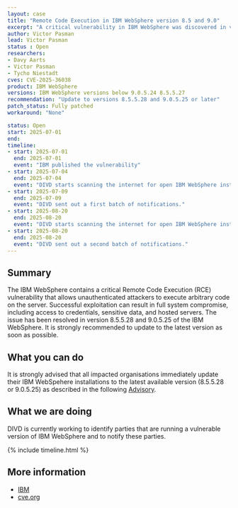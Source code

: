 ```yaml
---
layout: case
title: "Remote Code Execution in IBM WebSphere version 8.5 and 9.0"
excerpt: "A critical vulnerability in IBM WebSphere was discovered in versions 8.5 and 9.0 that allows a remote code execution"
author: Victor Pasman
lead: Victor Pasman
status : Open
researchers:
- Davy Aarts
- Victor Pasman
- Tycho Niestadt
cves: CVE-2025-36038
product: IBM WebSphere 
versions: IBM WebSphere versions below 9.0.5.24 8.5.5.27 
recommendation: "Update to versions 8.5.5.28 and 9.0.5.25 or later"
patch_status: Fully patched
workaround: "None"

status: Open
start: 2025-07-01
end:
timeline:
- start: 2025-07-01
  end: 2025-07-01
  event: "IBM published the vulnerability"
- start: 2025-07-04
  end: 2025-07-04
  event: "DIVD starts scanning the internet for open IBM WebSphere instances."
- start: 2025-07-09
  end: 2025-07-09
  event: "DIVD sent out a first batch of notifications."
- start: 2025-08-20
  end: 2025-08-20
  event: "DIVD starts scanning the internet for open IBM WebSphere instances for the second time."
- start: 2025-08-20
  end: 2025-08-20
  event: "DIVD sent out a second batch of notifications."
---
```

## Summary

The IBM WebSphere contains a critical Remote Code Execution (RCE) vulnerability that allows unauthenticated attackers to execute arbitrary code on the server. Successful exploitation can result in full system compromise, including access to credentials, sensitive data, and hosted servers.
The issue has been resolved in version 8.5.5.28 and 9.0.5.25 of the IBM WebSphere. It is strongly recommended to update to the latest version as soon as possible.

## What you can do

It is strongly advised that all impacted organisations immediately update their IBM WebSpehere installations to the latest available version (8.5.5.28 or 9.0.5.25) as described in the following [Advisory](https://www.ibm.com/support/pages/node/7237967).

## What we are doing

DIVD is currently working to identify parties that are running a vulnerable version of IBM WebSphere and to notify these parties.

{% include timeline.html %}

## More information

* [IBM](https://www.ibm.com/support/pages/node/7237967)
* [cve.org](https://www.cve.org/CVERecord?id=CVE-2025-36038)
